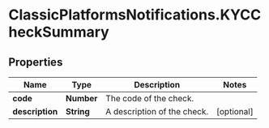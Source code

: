 # ClassicPlatformsNotifications.KYCCheckSummary

## Properties

Name | Type | Description | Notes
------------ | ------------- | ------------- | -------------
**code** | **Number** | The code of the check. | 
**description** | **String** | A description of the check. | [optional] 


